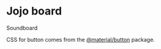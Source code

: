 # Jojo board

Soundboard

CSS for button comes from the [@material/button](https://material.io/develop/web/components/buttons/) package.